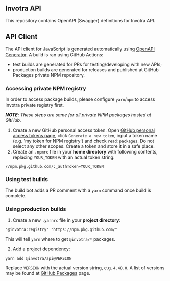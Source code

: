 ## Invotra API

This repository contains OpenAPI (Swagger) definitions for Invotra API.

## API Client

The API client for JavaScript is generated automatically using [OpenAPI Generator](https://openapi-generator.tech/).
A build is ran using GitHub Actions:
- test builds are generated for PRs for testing/developing with new APIs;
- production builds are generated for releases and published at GitHub Packages private NPM repository.

### Accessing private NPM registry

In order to access package builds, please configure `yarn`/`npm` to access Invotra private registry first.

_**NOTE**: These steps are same for all private NPM packages hosted at GitHub._

1. Create a new GitHub personal access token. Open [GitHub personal access tokens page](https://github.com/settings/tokens),
click `Generate a new token`, input a token name (e.g. 'my token for NPM registry') and check `read:packages`. Do not
select any other scopes. Create a token and store it in a safe place.
2. Create an `.npmrc` file in your **home directory** with following contents, replacing `YOUR_TOKEN` with an actual
token string:
```
//npm.pkg.github.com/:_authToken=YOUR_TOKEN

```

### Using test builds

The build bot adds a PR comment with a `yarn` command once build is complete.

### Using production builds

1. Create a new `.yarnrc` file in your **project directory**:
```
"@invotra:registry" "https://npm.pkg.github.com/"

```

This will tell `yarn` where to get `@invotra/*` packages.

2. Add a project dependency:

```
yarn add @invotra/api@VERSION
```

Replace `VERSION` with the actual version string, e.g. `4.48.0`. A list of versions may be found at
[GitHub Packages](https://github.com/invotra/api/packages) page.

